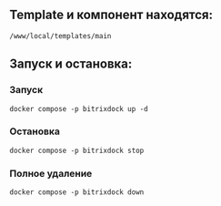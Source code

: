 ## Template и компонент находятся:
```
/www/local/templates/main
```
## Запуск и остановка:
### Запуск
```shell
docker compose -p bitrixdock up -d
```

### Остановка
```shell
docker compose -p bitrixdock stop
```

### Полное удаление
```shell
docker compose -p bitrixdock down
```
